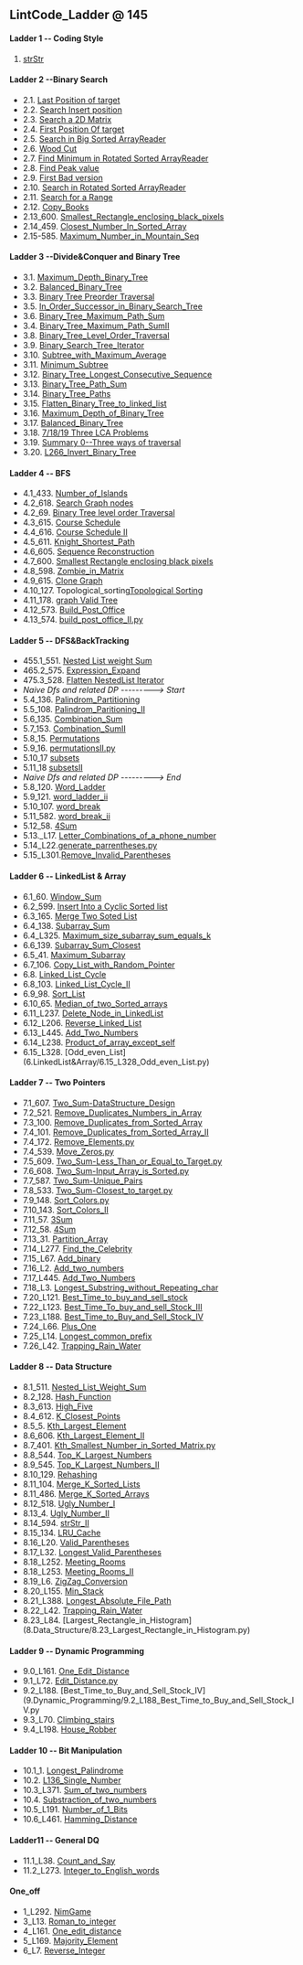 ## LintCode_Ladder @ **145**

#### Ladder 1 -- Coding Style

1. [strStr](Binary_Search/1.1_strStr.py)

#### Ladder 2 --Binary Search

* 2.1. [Last Position of target](2.Binary_Search/2.1_Last_Position_of_Target.py)
* 2.2. [Search Insert position](2.Binary_Search/2.2_Search_Insert_position.py)
* 2.3. [Search a 2D Matrix](2.Binary_Search/2.3_Search_a2D_Matrix.py)
* 2.4. [First Position Of target](2.Binary_Search/2.4_First_Position_of_Target.py)
* 2.5. [Search in Big Sorted ArrayReader](2.Binary_Search/2.5_Search_in_Big_Sorted_Array.py)
* 2.6. [Wood Cut](2.Binary_Search/2.6_Wood_Cut.py)
* 2.7. [Find Minimum in Rotated Sorted ArrayReader](2.Binary_Search/2.7_Find_Minimum_in_Rotated_Sorted_Array.py)
* 2.8. [Find Peak value](2.Binary_Search/2.8_Find_Peak_Value.py)
* 2.9. [First Bad version](2.Binary_Search/2.9_First_Bad_Version.py)
* 2.10. [Search in Rotated Sorted ArrayReader](2.Binary_Search/2.10_Search_In_Rotated_Sorted_Array.py)
* 2.11. [Search for a Range](2.Binary_Search/2.11_Search_For_A_Range.py)
* 2.12. [Copy_Books](2.Binary_Search/2.12_Copy_Books.py)
* 2.13_600. [Smallest_Rectangle_enclosing_black_pixels](2.Binary_Search/2.13_600_Smallest_Rectangle_enclosing_black_pixels.py)
* 2.14_459. [Closest_Number_In_Sorted_Array](2.Binary_Search/2.14_459_Closest_Number_In_Sorted_Array.py)
* 2.15-585. [Maximum_Number_in_Mountain_Seq](2.Binary_Search/2.15_585_Maximum_Number_in_Mountain_Seq.py)

#### Ladder 3 --Divide&Conquer and Binary Tree
* 3.1. [Maximum_Depth_Binary_Tree](3.Binary_Tree_DC/3.1_Maximum_Depth_of_Binary_Tree.py)
* 3.2. [Balanced_Binary_Tree](3.Binary_Tree_DC/3.2_Balanced_Binary_Tree.py)
* 3.3. [Binary Tree Preorder Traversal](3.Binary_Tree_DC/3.3_Binary_Tree_Preorder_Traversal.py)
* 3.5. [In_Order_Successor_in_Binary_Search_Tree](3.Binary_Tree_DC/3.5_In_Order_Successor_in_Binary_Search_Tree.py)
* 3.6. [Binary_Tree_Maximum_Path_Sum](3.Binary_Tree_DC/3.6_Binary_Tree_Maximum_Path_Sum.py)
* 3.4. [Binary_Tree_Maximum_Path_SumII](3.Binary_Tree_DC/3.4_Binary_Tree_Maximum_Path_SumII.py)
* 3.8. [Binary_Tree_Level_Order_Traversal](3.Binary_Tree_DC/3.8_Binary_Tree_Level_Order_Traversal.py)
* 3.9. [Binary_Search_Tree_Iterator](3.Binary_Tree_DC/3.9_Binary_Search_Tree_Iterator.py)
* 3.10. [Subtree_with_Maximum_Average](3.Binary_Tree_DC/3.10_597_Subtree_with_Maximum_Average.py)
* 3.11. [Minimum_Subtree](3.Binary_Tree_DC/3.11_596_Minimum_Subtree.py)
* 3.12. [Binary_Tree_Longest_Consecutive_Sequence](3.Binary_Tree_DC/3.12_595_Binary_Tree_Longest_Consecutive_Sequence.py)
* 3.13. [Binary_Tree_Path_Sum](3.Binary_Tree_DC/3.13_480_Binary_Tree_Path_Sum.py)
* 3.14. [Binary_Tree_Paths](3.Binary_Tree_DC/3.14_480_Binary_Tree_Paths.py)
* 3.15. [Flatten_Binary_Tree_to_linked_list](3.Binary_Tree_DC/3.15_453_Flatten_Binary_Tree_to_linked_list.py)
* 3.16. [Maximum_Depth_of_Binary_Tree](3.Binary_Tree_DC/3.16_97_Maximum_Depth_of_Binary_Tree.py)
* 3.17. [Balanced_Binary_Tree](3.Binary_Tree_DC/3.17_Balanced_Binary_Tree.py)
* 3.18. [7/18/19 Three LCA Problems](3.Binary_Tree_DC/LCA/)
* 3.19. [Summary 0--Three ways of traversal](3.Binary_Tree_DC/SUM0_three_ways_of_traversal.py)
* 3.20. [L266_Invert_Binary_Tree](3.Binary_Tree_DC/3.18_L266_Invert_Binary_Tree.py)
#### Ladder 4 -- BFS
* 4.1_433. [Number_of_Islands](4.BFS/4.1_433_Number_of_Islands.py)
* 4.2_618. [Search Graph nodes](4.BFS/4.2_618_Search_Graph_nodes.py)
* 4.2_69. [Binary Tree level order Traversal](4.BFS/4.2_69_Binary_Tree_level_order_Traversal.py)
* 4.3_615. [Course Schedule](4.BFS/4.3_615_Course_Schedule.py)
* 4.4_616. [Course Schedule II](4.BFS/4.4_616_Course_Schedule_II.py)
* 4.5_611. [Knight_Shortest_Path](4.BFS/4.5_611_Knight_Shortest_Path.py	)
* 4.6_605. [Sequence Reconstruction](4.BFS/4.6_Sequence_Construction.py)
* 4.7_600. [Smallest Rectangle enclosing black pixels](4.BFS/4.7_600_Smallest_Rectangle_enclosing_black_pixels.py)
* 4.8_598. [Zombie_in_Matrix](4.BFS/4.8_598_Zombie_in_Matrix.py)
* 4.9_615. [Clone Graph](4.BFS/4.9_137_Clone_Graph.py)
* 4.10_127. Topological_sorting[Topological Sorting](4.BFS/4.10_127_Topological_sorting.py)
* 4.11_178. [graph Valid Tree](4.BFS/4.11_178_graph_valid_Tree.py)
* 4.12_573. [Build_Post_Office](4.BFS/4.12_573_Build_Post_Office.py	)
* 4.13_574. [build_post_office_II.py](4.BFS/4.13_574_build_post_office_II.py)

#### Ladder 5 -- DFS&BackTracking
* 455.1_551. [Nested List weight Sum](5.DFS&BackTracking/5.1_551_Nested_List_weight_Sum.py)
* 465.2_575. [Expression_Expand](5.DFS&BackTracking/5.2_575_Expression_Expand.py)
* 475.3_528. [Flatten NestedList Iterator](5.DFS&BackTracking/5.3_528_Flatten_Nested_List_Iterator.py)
* *Naive Dfs and related DP ---------> Start*
* 5.4_136. [Palindrom_Partitioning](5.DFS&BackTracking/naive_dfs_and_its_dp/5.4_136_Palindrom_Partitioning.py)
* 5.5_108. [Palindrom_Paritioning_II](5.DFS&BackTracking/naive_dfs_and_its_dp/5.5_108_Palindrom_Paritioning_II.py)
* 5.6_135. [Combination_Sum](5.DFS&BackTracking/naive_dfs_and_its_dp/5.6_135_Combination_Sum.py)
* 5.7_153. [Combination_SumII](5.DFS&BackTracking/naive_dfs_and_its_dp/5.7_153_Combination_SumII.py)
* 5.8_15. [Permutations](5.DFS&BackTracking/naive_dfs_and_its_dp/5.8_15_Permutations.py)
* 5.9_16. [permutationsII.py](5.DFS&BackTracking/naive_dfs_and_its_dp/5.9_16_permutationsII.py)
* 5.10_17 [subsets](5.DFS&BackTracking/naive_dfs_and_its_dp/5.10_17_subsets.py)
* 5.11_18 [subsetsII](5.DFS&BackTracking/naive_dfs_and_its_dp/5.11_18_subsetsII.py)
* *Naive Dfs and related DP ---------> End*
* 5.8_120. [Word_Ladder](5.DFS&BackTracking/naive_dfs_and_its_dp/5.8_120_Word_Ladder.py)
* 5.9_121. [word_ladder_ii](5.DFS&BackTracking/naive_dfs_and_its_dp/5.9_121_word_ladder_ii.py)
* 5.10_107. [word_break](5.DFS&BackTracking/naive_dfs_and_its_dp/5.10_107_word_break.py)
* 5.11_582. [word_break_ii](5.DFS&BackTracking/naive_dfs_and_its_dp/5.11_582_word_break_ii.py)
* 5.12_58. [4Sum](5.DFS&BackTracking/5.12_58_4Sum.py)
* 5.13._L17. [Letter_Combinations_of_a_phone_number](5.DFS&BackTracking/5.13_L17_Letter_Combinations_of_a_phone_number.py)
* 5.14_L22.[generate_parrentheses.py](5.DFS&BackTracking/5.14_L22_generate_parrentheses.py)
* 5.15_L301.[Remove_Invalid_Parentheses](5.DFS&BackTracking/5.15_L301_Remove_Invalid_Parentheses.py)

#### Ladder 6 -- LinkedList & Array
* 6.1_60. [Window_Sum](6.LinkedList&Array/6.1_60_Window_Sum.py)
* 6.2_599. [Insert Into a Cyclic Sorted list](6.LinkedList&Array/6.2_599_Insert_Into_a_Cyclic_Sorted_list.py)
* 6.3_165. [Merge Two Soted List](6.LinkedList&Array/6.3_165_Merge_Two_Soted_List.py)
* 6.4_138. [Subarray_Sum](6.LinkedList&Array/6.4_138_Subarray_Sum.py)
* 6.4_L325. [Maximum_size_subarray_sum_equals_k](6.LinkedList&Array/6.4_L325_Maximum_size_subarray_sum_equals_k.py)
* 6.6_139. [Subarray_Sum_Closest](6.LinkedList&Array/6.6_139_Subarray_Sum_Closest.py)
* 6.5_41. [Maximum_Subarray](6.LinkedList&Array/6.5_41_Maximum_Subarray.py)
* 6.7_106. [Copy_List_with_Random_Pointer](6.LinkedList&Array/6.7_106_Copy_List_with_Random_Pointer.py)
* 6.8. [Linked_List_Cycle](6.LinkedList&Array/6.8_Linked_List_Cycle.py)
* 6.8_103. [Linked_List_Cycle_II](6.LinkedList&Array/6.8_103_Linked_List_Cycle_II.py)
* 6.9_98. [Sort_List](6.LinkedList&Array/6.9_98_Sort_List.py)
* 6.10_65. [Median_of_two_Sorted_arrays](6.LinkedList&Array/6.10_Median_of_sorted_Arrays.py)
* 6.11_L237. [Delete_Node_in_LinkedList](6.LinkedList&Array/6.11_L237_Delete_Node_in_LinkedList.py)
* 6.12_L206. [Reverse_Linked_List](6.LinkedList&Array/6.12_L206_Reverse_Linked_List.py)
* 6.13_L445. [Add_Two_Numbers](6.LinkedList&Array/6.13_L445.Add_Two_Numbers.py)
* 6.14_L238. [Product_of_array_except_self](6.LinkedList&Array/6.14_L238_Product_of_array_except_self.py)
* 6.15_L328. [Odd_even_List] (6.LinkedList&Array/6.15_L328_Odd_even_List.py)
#### Ladder 7 -- Two Pointers
* 7.1_607. [Two_Sum-DataStructure_Design](7.Two_Pointers/7.1_607_Two_Sum-DataStructure_Design.py)
* 7.2_521. [Remove_Duplicates_Numbers_in_Array](7.Two_Pointers/7.2_521_Remove_Duplicates_Numbers_in_Array.py)
* 7.3_100. [Remove_Duplicates_from_Sorted_Array](7.Two_Pointers/7.3_100_Remove_Duplicates_from_Sorted_Array.py)
* 7.4_101. [Remove_Duplicates_from_Sorted_Array_II](7.Two_Pointers/7.4_101_Remove_Duplicates_from_Sorted_Array_II.py)
* 7.4_172. [Remove_Elements.py](7.Two_Pointers/7.4_101_Remove_Duplicates_from_Sorted_Array_II.py)
* 7.4_539. [Move_Zeros.py](7.Two_Pointers/7.4_539_Move_Zeros.py)
* 7.5_609. [Two_Sum-Less_Than_or_Equal_to_Target.py](7.Two_Pointers/7.5_609_Two_Sum-Less_Than_or_Equal_to_Target.py)
* 7.6_608. [Two_Sum-Input_Array_is_Sorted.py](7.Two_Pointers/7.6_608_Two_Sum-Input_Array_is_Sorted.py)
* 7.7_587. [Two_Sum-Unique_Pairs](7.Two_Pointers/7.7_587_Two_Sum-Unique_Pairs.py)
* 7.8_533. [Two_Sum-Closest_to_target.py](7.Two_Pointers/7.8_533_Two_Sum-Closest_to_target.py)
* 7.9_148. [Sort_Colors.py](7.Two_Pointers/7.9_148_Sort_Colors.py)
* 7.10_143. [Sort_Colors_II](7.Two_Pointers/7.10_143_Sort_Colors_II.py)
* 7.11_57. [3Sum](7.Two_Pointers/7.11_57_3Sum.py)
* 7.12_58. [4Sum](7.Two_Pointers/7.12_58_4Sum.py)
* 7.13_31. [Partition_Array](7.Two_Pointers/7.13_31_Partition_Array.py)
* 7.14_L277. [Find_the_Celebrity](7.Two_Pointers/7.14_L277_Find_the_Celebrity.py)
* 7.15_L67. [Add_binary](7.Two_Pointers/7.15_L67_Add_binary.py)
* 7.16_L2. [Add_two_numbers](7.Two_Pointers/7.16_L2_Add_two_numbers.py)
* 7.17_L445. [Add_Two_Numbers](7.Two_Pointers/7.17_L445.Add_Two_Numbers.py)
* 7.18_L3. [Longest_Substring_without_Repeating_char](7.Two_Pointers/7.18_L3_Longest_Substring_without_Repeating_char.py)
* 7.20_L121. [Best_Time_to_buy_and_sell_stock](7.Two_Pointers/7.20_L121_Best_Time_to_buy_and_sell_stock.py)
* 7.22_L123. [Best_Time_To_buy_and_sell_Stock_III](7.Two_Pointers/7.22_L123_Best_Time_To_buy_and_sell_Stock_III.py)
* 7.23_L188. [Best_Time_to_Buy_and_Sell_Stock_IV](7.Two_Pointers/7.23_L188_Best_Time_to_Buy_and_Sell_Stock_IV.py)
* 7.24_L66. [Plus_One](7.Two_Pointers/7.24_L66_Plus_One.py)
* 7.25_L14. [Longest_common_prefix](7.Two_Pointers/7.25_L14_Longest_common_prefix.py)
* 7.26_L42. [Trapping_Rain_Water](7.Two_Pointers/7.26_L42_Trapping_Rain_Water.py)
#### Ladder 8 -- Data Structure

* 8.1_511. [Nested_List_Weight_Sum](8.Data_Structure/8.1_511_Nested_List_Weight_Sum.py)
* 8.2_128. [Hash_Function](8.Data_Structure/8.2_128_Hash_Function.py)
* 8.3_613. [High_Five](8.Data_Structure/8.3_613_High_Five.py)
* 8.4_612. [K_Closest_Points](8.Data_Structure/8.4_612_K_Closest_Points.py)
* 8.5_5. [Kth_Largest_Element](8.Data_Structure/8.5_5_Kth_Largest_Element.py)
* 8.6_606. [Kth_Largest_Element_II](8.Data_Structure/8.6_606_Kth_Largest_Element_II.py)
* 8.7_401. [Kth_Smallest_Number_in_Sorted_Matrix.py](8.Data_Structure/8.7_401_Kth_Smallest_Number_in_Sorted_Matrix.py)
* 8.8_544. [Top_K_Largest_Numbers](8.Data_Structure/8.8_544_Top_K_Largest_Numbers.py)
* 8.9_545. [Top_K_Largest_Numbers_II](8.Data_Structure/8.9_545_Top_K_Largest_Numbers_II.py)
* 8.10_129. [Rehashing](8.Data_Structure/8.10_129_Rehashing.py)
* 8.11_104. [Merge_K_Sorted_Lists](8.Data_Structure/8.11_104_Merge_K_Sorted_Lists.py)
* 8.11_486. [Merge_K_Sorted_Arrays](8.Data_Structure/8.11_486_Merge_K_Sorted_Arrays.py)
* 8.12_518. [Ugly_Number_I](8.Data_Structure/8.12_518_Ugly_Number_I.py)
* 8.13_4. [Ugly_Number_II](8.Data_Structure/8.13_4_Ugly_Number_II.py)
* 8.14_594. [strStr_II](8.Data_Structure/8.14_594_strStr_II.py)
* 8.15_134. [LRU_Cache](8.Data_Structure/8.15_134_LRU_Cache.py)
* 8.16_L20. [Valid_Parentheses](8.Data_Structure/8.16_L20_Valid_Parentheses.py)
* 8.17_L32. [Longest_Valid_Parentheses](8.Data_Structure/8.17_L32_Longest_Valid_Parentheses.py)
* 8.18_L252. [Meeting_Rooms](8.Data_Structure/8.18_L252_Meeting_Rooms.py)
* 8.18_L253. [Meeting_Rooms_II](8.Data_Structure/8.18_L253_Meeting_Rooms_II.py)
* 8.19_L6. [ZigZag_Conversion](8.Data_Structure/8.19_L6_ZigZag_Conversion.py)
* 8.20_L155. [Min_Stack](8.Data_Structure/8.20_L155_Min_Stack.py)
* 8.21_L388. [Longest_Absolute_File_Path](8.Data_Structure/8.21_L388_Longest_Absolute_File_Path.py)
* 8.22_L42. [Trapping_Rain_Water](8.Data_Structure/8.22_L42_Trapping_Rain_Water.py)
* 8.23_L84. [Largest_Rectangle_in_Histogram] (8.Data_Structure/8.23_Largest_Rectangle_in_Histogram.py)


#### Ladder 9 -- Dynamic Programming
* 9.0_L161. [One_Edit_Distance](9.Dynamic_Programming/9.0_L161_One_Edit_Distance.py)
* 9.1_L72. [Edit_Distance.py](9.Dynamic_Programming/9.1_L72_Edit_Distance.py)
* 9.2_L188. [Best_Time_to_Buy_and_Sell_Stock_IV](9.Dynamic_Programming/9.2_L188_Best_Time_to_Buy_and_Sell_Stock_IV.py
* 9.3_L70. [Climbing_stairs](9.Dynamic_Programming/9.3_70_Climbing_stairs.py)
* 9.4_L198. [House_Robber](9.Dynamic_Programming/9.4_L198_House_Robber.py)

#### Ladder 10 -- Bit Manipulation 
* 10.1_1. [Longest_Palindrome](10.bit_manipulation/10.1_1.Longest_Palindrome.py)
* 10.2. [L136_Single_Number](10.bit_manipulation/10.2_L136_Single_Number.py)
* 10.3_L371. [Sum_of_two_numbers](10.bit_manipulation/10.3_L371_Sum_of_two_numbers.py)
* 10.4. [Substraction_of_two_numbers](10.bit_manipulation/10.4_Substraction_of_two_numbers.py)
* 10.5_L191. [Number_of_1_Bits](10.bit_manipulation/10.5_L191_Number_of_1_Bits.pyy)
* 10.6_L461. [Hamming_Distance](10.bit_manipulation/10.6_L461_Hamming_Distance.py)

#### Ladder11 -- General DQ
* 11.1_L38. [Count_and_Say](11.General_DQ/11.1_L38_Count_and_Say.py)
* 11.2_L273. [Integer_to_English_words](11.General_DQ/11.2_L273_Integer_to_English_words.py)
#### One_off
* 1_L292. [NimGame](One_off/1_L292_NimGame.py)
* 3_L13. [Roman_to_integer](One_off/2_L13_Roman_to_integer.py)
* 4_L161. [One_edit_distance](One_off/3_L161_One_edit_distance.py)
* 5_L169. [Majority_Element](One_off/4_L169_Majority_Element.py)
* 6_L7. [Reverse_Integer](One_off/5_L7_Reverse_Integer.py)


